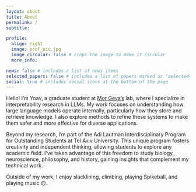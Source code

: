 ```yaml
---
layout: about
title: About
permalink: /
subtitle:

profile:
  align: right
  image: prof_pic.jpg
  image_circular: false # crops the image to make it circular
  more_info:

news: false # includes a list of news items
selected_papers: false # includes a list of papers marked as "selected={true}"
social: true # includes social icons at the bottom of the page
---
```


Hello! I’m Yoav, a graduate student at [Mor Geva’s](mega002.github.io) lab, where I specialize in interpretability research in LLMs. My work focuses on understanding how large language models operate internally, particularly how they store and retrieve knowledge. I also explore methods to refine these systems to make them safer and more effective for diverse applications.

Beyond my research, I’m part of the Adi Lautman Interdisciplinary Program for Outstanding Students at Tel Aviv University. This unique program fosters creativity and independent thinking, allowing students to explore any academic field. I’ve taken advantage of this freedom to study biology, neuroscience, philosophy, and history, gaining insights that complement my technical work.

Outside of my work, I enjoy slacklining, climbing, playing Spikeball, and playing music 🙃.

